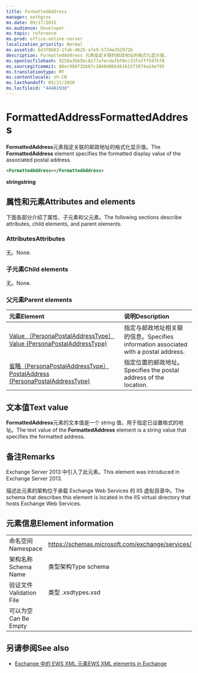 ```yaml
---
title: FormattedAddress
manager: sethgros
ms.date: 09/17/2015
ms.audience: Developer
ms.topic: reference
ms.prod: office-online-server
localization_priority: Normal
ms.assetid: 643f8663-1fab-4625-a7e9-5724e352972b
description: FormattedAddress 元素指定关联的邮政地址的格式化显示值。
ms.openlocfilehash: 9150a3bb5bc81f7afecdafbf0cc33fafff597578
ms.sourcegitcommit: 88ec988f2bb67c1866d06b361615f3674a24e795
ms.translationtype: MT
ms.contentlocale: zh-CN
ms.lasthandoff: 05/31/2020
ms.locfileid: "44461938"
---
```

# <a name="formattedaddress"></a><span data-ttu-id="1aa3c-103">FormattedAddress</span><span class="sxs-lookup"><span data-stu-id="1aa3c-103">FormattedAddress</span></span>

<span data-ttu-id="1aa3c-104">**FormattedAddress**元素指定关联的邮政地址的格式化显示值。</span><span class="sxs-lookup"><span data-stu-id="1aa3c-104">The **FormattedAddress** element specifies the formatted display value of the associated postal address.</span></span> 
  
```XML
<FormattedAddress></FormattedAddress>
```

 <span data-ttu-id="1aa3c-105">**string**</span><span class="sxs-lookup"><span data-stu-id="1aa3c-105">**string**</span></span>
## <a name="attributes-and-elements"></a><span data-ttu-id="1aa3c-106">属性和元素</span><span class="sxs-lookup"><span data-stu-id="1aa3c-106">Attributes and elements</span></span>

<span data-ttu-id="1aa3c-107">下面各部分介绍了属性、子元素和父元素。</span><span class="sxs-lookup"><span data-stu-id="1aa3c-107">The following sections describe attributes, child elements, and parent elements.</span></span>
  
### <a name="attributes"></a><span data-ttu-id="1aa3c-108">Attributes</span><span class="sxs-lookup"><span data-stu-id="1aa3c-108">Attributes</span></span>

<span data-ttu-id="1aa3c-109">无。</span><span class="sxs-lookup"><span data-stu-id="1aa3c-109">None.</span></span>
  
### <a name="child-elements"></a><span data-ttu-id="1aa3c-110">子元素</span><span class="sxs-lookup"><span data-stu-id="1aa3c-110">Child elements</span></span>

<span data-ttu-id="1aa3c-111">无。</span><span class="sxs-lookup"><span data-stu-id="1aa3c-111">None.</span></span>
  
### <a name="parent-elements"></a><span data-ttu-id="1aa3c-112">父元素</span><span class="sxs-lookup"><span data-stu-id="1aa3c-112">Parent elements</span></span>

|<span data-ttu-id="1aa3c-113">**元素**</span><span class="sxs-lookup"><span data-stu-id="1aa3c-113">**Element**</span></span>|<span data-ttu-id="1aa3c-114">**说明**</span><span class="sxs-lookup"><span data-stu-id="1aa3c-114">**Description**</span></span>|
|:-----|:-----|
|[<span data-ttu-id="1aa3c-115">Value （PersonaPostalAddressType）</span><span class="sxs-lookup"><span data-stu-id="1aa3c-115">Value (PersonaPostalAddressType)</span></span>](value-personapostaladdresstype.md) <br/> |<span data-ttu-id="1aa3c-116">指定与邮政地址相关联的信息。</span><span class="sxs-lookup"><span data-stu-id="1aa3c-116">Specifies information associated with a postal address.</span></span>  <br/> |
|[<span data-ttu-id="1aa3c-117">省略（PersonaPostalAddressType）</span><span class="sxs-lookup"><span data-stu-id="1aa3c-117">PostalAddress (PersonaPostalAddressType)</span></span>](postaladdress-personapostaladdresstype.md) <br/> |<span data-ttu-id="1aa3c-118">指定位置的邮政地址。</span><span class="sxs-lookup"><span data-stu-id="1aa3c-118">Specifies the postal address of the location.</span></span>  <br/> |
   
## <a name="text-value"></a><span data-ttu-id="1aa3c-119">文本值</span><span class="sxs-lookup"><span data-stu-id="1aa3c-119">Text value</span></span>

<span data-ttu-id="1aa3c-120">**FormattedAddress**元素的文本值是一个 string 值，用于指定已设置格式的地址。</span><span class="sxs-lookup"><span data-stu-id="1aa3c-120">The text value of the **FormattedAddress** element is a string value that specifies the formatted address.</span></span> 
  
## <a name="remarks"></a><span data-ttu-id="1aa3c-121">备注</span><span class="sxs-lookup"><span data-stu-id="1aa3c-121">Remarks</span></span>

<span data-ttu-id="1aa3c-122">Exchange Server 2013 中引入了此元素。</span><span class="sxs-lookup"><span data-stu-id="1aa3c-122">This element was introduced in Exchange Server 2013.</span></span>
  
<span data-ttu-id="1aa3c-123">描述此元素的架构位于承载 Exchange Web Services 的 IIS 虚拟目录中。</span><span class="sxs-lookup"><span data-stu-id="1aa3c-123">The schema that describes this element is located in the IIS virtual directory that hosts Exchange Web Services.</span></span>
  
## <a name="element-information"></a><span data-ttu-id="1aa3c-124">元素信息</span><span class="sxs-lookup"><span data-stu-id="1aa3c-124">Element information</span></span>

|||
|:-----|:-----|
|<span data-ttu-id="1aa3c-125">命名空间</span><span class="sxs-lookup"><span data-stu-id="1aa3c-125">Namespace</span></span>  <br/> |https://schemas.microsoft.com/exchange/services/2006/types  <br/> |
|<span data-ttu-id="1aa3c-126">架构名称</span><span class="sxs-lookup"><span data-stu-id="1aa3c-126">Schema Name</span></span>  <br/> |<span data-ttu-id="1aa3c-127">类型架构</span><span class="sxs-lookup"><span data-stu-id="1aa3c-127">Type schema</span></span>  <br/> |
|<span data-ttu-id="1aa3c-128">验证文件</span><span class="sxs-lookup"><span data-stu-id="1aa3c-128">Validation File</span></span>  <br/> |<span data-ttu-id="1aa3c-129">类型 .xsd</span><span class="sxs-lookup"><span data-stu-id="1aa3c-129">types.xsd</span></span>  <br/> |
|<span data-ttu-id="1aa3c-130">可以为空</span><span class="sxs-lookup"><span data-stu-id="1aa3c-130">Can Be Empty</span></span>  <br/> ||
   
## <a name="see-also"></a><span data-ttu-id="1aa3c-131">另请参阅</span><span class="sxs-lookup"><span data-stu-id="1aa3c-131">See also</span></span>



- [<span data-ttu-id="1aa3c-132">Exchange 中的 EWS XML 元素</span><span class="sxs-lookup"><span data-stu-id="1aa3c-132">EWS XML elements in Exchange</span></span>](ews-xml-elements-in-exchange.md)

